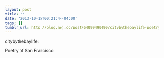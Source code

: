 ```yaml
---
layout: post
title: ''
date: '2013-10-15T00:21:44-04:00'
tags: []
tumblr_url: http://blog.noj.cc/post/64099490090/citybythebaylife-poetry-of-san-francisco
---
```

citybythebaylife:

Poetry of San Francisco
